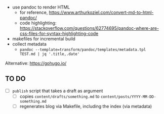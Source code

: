 - use pandoc to render HTML
  - for reference, https://www.arthurkoziel.com/convert-md-to-html-pandoc/
  - code highlighting: https://stackoverflow.com/questions/62774695/pandoc-where-are-css-files-for-syntax-highlighting-code
- makefiles for incremental build
- collect metadata
  - `pandoc --template=transform/pandoc/templates/metadata.tpl TEST.md | jq '.title,.date'`

Alternative: https://gohugo.io/

## TO DO
- [ ] `publish` script that takes a draft as argument
  - [ ] copies `content/drafts/something.md` to `content/posts/YYYY-MM-DD-something.md`
  - [ ] regenerates blog via Makefile, including the index (via metadata)
